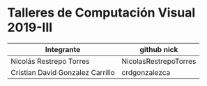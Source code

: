 # Talleres de Computación Visual 2019-III

| Integrante | github nick |
|------------|-------------|
| Nicolás Restrepo Torres | NicolasRestrepoTorres |
| Cristian David Gonzalez Carrillo | crdgonzalezca |
